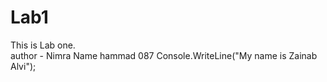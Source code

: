 # Lab1
This is Lab one.
<br>
author - Nimra
Name 
hammad 087
Console.WriteLine("My name is Zainab Alvi");
